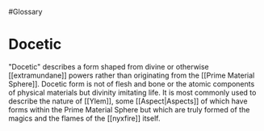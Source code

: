#Glossary 
# Docetic

"Docetic" describes a form shaped from divine or otherwise [[extramundane]] powers rather than originating from the [[Prime Material Sphere]]. Docetic form is not of flesh and bone or the atomic components of physical materials but divinity imitating life. It is most commonly used to describe the nature of [[Ylem]], some [[Aspect|Aspects]] of which have forms within the Prime Material Sphere but which are truly formed of the magics and the flames of the [[nyxfire]] itself.